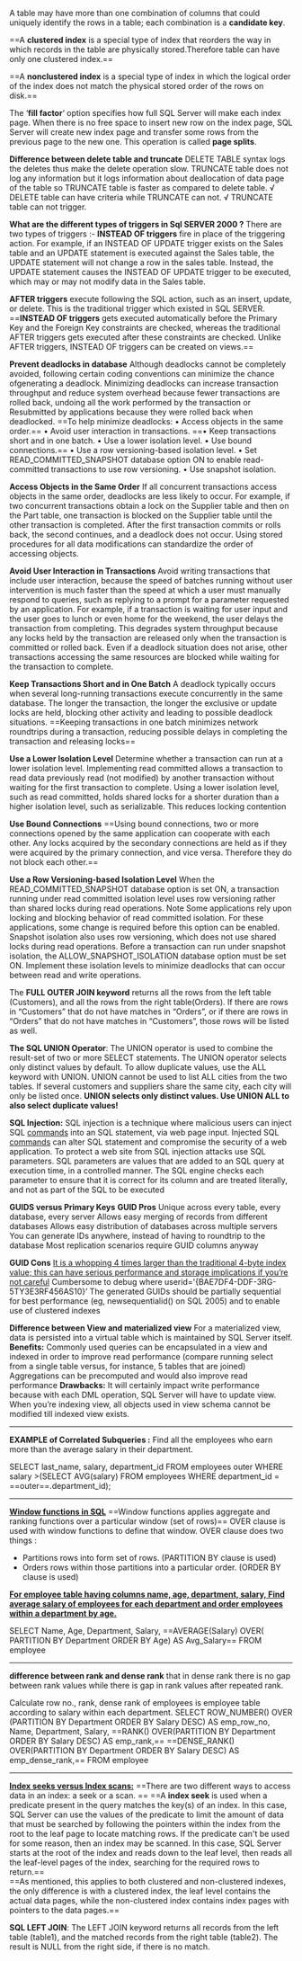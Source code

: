 A table may have more than one combination of columns that could uniquely identify the rows in a table; each combination is a **candidate key**.

==A **clustered index** is a special type of index that reorders the way in which records in the table are physically stored.Therefore table can have only one clustered index.==

==A **nonclustered index** is a special type of index in which the logical order of the index does not match the physical stored order of the rows on disk.==

The ‘**fill factor**‘ option specifies how full SQL Server will make each index page. When there is no free space to insert new row on the index page, SQL Server will create new index page and transfer some rows from the previous page to the new one. This operation is called **page splits**.

**Difference between delete table and truncate**
DELETE TABLE syntax logs the deletes thus make the delete operation slow. TRUNCATE table does not log any information but it logs information about deallocation of data page of the table so TRUNCATE table is faster as compared to delete table.
√ DELETE table can have criteria while TRUNCATE can not.
√ TRUNCATE table can not trigger.

**What are the different types of triggers in Sql SERVER 2000 ?**
There are two types of triggers :-
**INSTEAD OF triggers** fire in place of the triggering action. For example, if an INSTEAD OF UPDATE trigger exists on the Sales table and an UPDATE statement is executed against the Sales table, the UPDATE statement will not change a row in the sales table. Instead, the UPDATE statement causes the INSTEAD OF UPDATE trigger to be executed, which may or may not modify data in the Sales table.

**AFTER triggers** execute following the SQL action, such as an insert, update, or delete. This is the traditional trigger which existed in SQL SERVER. 
==**INSTEAD OF triggers** gets executed automatically before the Primary Key and the Foreign Key constraints are checked, whereas the traditional AFTER triggers gets executed after these constraints are checked. Unlike AFTER triggers, INSTEAD OF triggers can be created on views.==

**Prevent deadlocks in database**
Although deadlocks cannot be completely avoided, following certain coding conventions can minimize the chance ofgenerating a deadlock. Minimizing deadlocks can increase transaction throughput and reduce system overhead because
fewer transactions are rolled back, undoing all the work performed by the transaction or Resubmitted by applications because they were rolled back when deadlocked.
==To help minimize deadlocks:
• Access objects in the same order.==
• Avoid user interaction in transactions.
==• Keep transactions short and in one batch.
• Use a lower isolation level.
• Use bound connections.==
• Use a row versioning-based isolation level.
• Set READ_COMMITTED_SNAPSHOT database option ON to enable read-committed transactions to use row versioning.
• Use snapshot isolation.

**Access Objects in the Same Order**
If all concurrent transactions access objects in the same order, deadlocks are less likely to occur. For example, if two concurrent transactions obtain a lock on the Supplier table and then on the Part table, one transaction is blocked on the Supplier table until the other transaction is completed. After the first transaction commits or rolls back, the second continues, and a deadlock does not occur. Using stored procedures for all data modifications can standardize the order of accessing objects.

**Avoid User Interaction in Transactions**
Avoid writing transactions that include user interaction, because the speed of batches running without user intervention is much faster than the speed at which a user must manually respond to queries, such as replying to a prompt for a parameter requested by an application. For example, if a transaction is waiting for user input and the user goes to lunch or even home for the weekend, the user delays the transaction from completing. This degrades system throughput because any locks held by the transaction are released only when the transaction is committed or rolled back. Even if a deadlock situation does not arise, other transactions accessing the same resources are blocked while waiting for the transaction to complete.

**Keep Transactions Short and in One Batch**
A deadlock typically occurs when several long-running transactions execute concurrently in the same database. The longer the transaction, the longer the exclusive or update locks are held, blocking other activity and leading to possible deadlock situations. ==Keeping transactions in one batch minimizes network roundtrips during a transaction, reducing possible delays in completing the transaction and releasing locks==

**Use a Lower Isolation Level**
Determine whether a transaction can run at a lower isolation level. Implementing read committed allows a transaction to read data previously read (not modified) by another transaction without waiting for the first transaction to complete. Using a lower isolation level, such as read committed, holds shared locks for a shorter duration than a higher isolation level, such as serializable. This reduces locking contention

**Use Bound Connections**
==Using bound connections, two or more connections opened by the same application can cooperate with each other. Any locks acquired by the secondary connections are held as if they were acquired by the primary connection, and vice versa. Therefore they do not block each other.==

**Use a Row Versioning-based Isolation Level**
When the READ_COMMITTED_SNAPSHOT database option is set ON, a transaction running under read committed isolation
level uses row versioning rather than shared locks during read operations. Note Some applications rely upon locking and blocking behavior of read committed isolation. For these applications, some change is required before this option can be enabled. Snapshot isolation also uses row versioning, which does not use shared locks during read operations. Before a transaction can run under snapshot isolation, the ALLOW_SNAPSHOT_ISOLATION database option must be set ON. Implement these isolation levels to minimize deadlocks that can occur between read and write operations.

The **FULL OUTER JOIN keyword** returns all the rows from the left table (Customers), and all the rows from the right table(Orders). If there are rows in “Customers” that do not have matches in “Orders”, or if there are rows in “Orders” that do not have matches in “Customers”, those rows will be listed as well.

**The SQL UNION Operator**: The UNION operator is used to combine the result-set of two or more SELECT statements. The UNION operator selects only distinct values by default. To allow duplicate values, use the ALL keyword with UNION.
UNION cannot be used to list ALL cities from the two tables. If several customers and suppliers share the same city, each city will only be listed once. **UNION selects only distinct values. Use UNION ALL to also select duplicate values!**

**SQL Injection:**
SQL injection is a technique where malicious users can inject SQL [commands](http://ajitgoel.net/encyclopedia/commands/) into an SQL statement, via web page input.
Injected SQL [commands](http://ajitgoel.net/encyclopedia/commands/) can alter SQL statement and compromise the security of a web application.
To protect a web site from SQL injection attacks use SQL parameters. SQL parameters are values that are added to an SQL query at execution time, in a controlled manner. The SQL engine checks each parameter to ensure that it is correct for its column and are treated literally, and not as part of the SQL to be executed

**GUIDS versus Primary Keys**
**GUID Pros**
Unique across every table, every database, every server
Allows easy merging of records from different databases
Allows easy distribution of databases across multiple servers
You can generate IDs anywhere, instead of having to roundtrip to the database
Most replication scenarios require GUID columns anyway

**GUID Cons**
<u>It is a whopping 4 times larger than the traditional 4-byte index value; this can have serious performance and storage implications if you’re not careful</u>
Cumbersome to debug where userid='{BAE7DF4-DDF-3RG-5TY3E3RF456AS10}’
The generated GUIDs should be partially sequential for best performance (eg, newsequentialid() on SQL 2005) and to
enable use of clustered indexes

**Difference between View and materialized view**
For a materialized view, data is persisted into a virtual table which is maintained by SQL Server itself.
**Benefits:**
Commonly used queries can be encapsulated in a view and indexed in order to improve read performance (compare running select from a single table versus, for instance, 5 tables that are joined)
Aggregations can be precomputed and would also improve read performance
**Drawbacks:**
It will certainly impact write performance because with each DML operation, SQL Server will have to update view.
When you’re indexing view, all objects used in view schema cannot be modified till indexed view exists.

-------------------

**EXAMPLE of Correlated Subqueries :** Find all the employees who earn more than the average salary in their department.

SELECT last_name, salary, department_id FROM employees outer
 WHERE salary >(SELECT AVG(salary) FROM employees WHERE department_id = ==outer==.department_id);

---------------------

**<u>Window functions in SQL</u>** ==Window functions applies aggregate and ranking functions over a particular window (set of rows)== OVER clause is used with window functions to define that window. OVER clause does two things :

- Partitions rows into form set of rows. (PARTITION BY clause is used)
- Orders rows within those partitions into a particular order. (ORDER BY clause is used)

<u>**For employee table having columns name, age, department, salary, Find average salary of employees for each department and order employees within a department by age.**</u>

SELECT Name, Age, Department, Salary, ==AVERAGE(Salary) OVER( PARTITION BY Department ORDER BY Age) AS Avg_Salary==
 FROM employee

---------------------

**difference between rank and dense rank** that in dense rank there is no gap between rank values while there is gap in rank values after repeated rank.

Calculate row no., rank, dense rank of employees is employee table according to salary within each department.
SELECT ROW_NUMBER() OVER (PARTITION BY Department ORDER BY Salary DESC) AS emp_row_no, Name,  Department, Salary,
==RANK() OVER(PARTITION BY Department ORDER BY Salary DESC) AS emp_rank,==
==DENSE_RANK() OVER(PARTITION BY Department ORDER BY Salary DESC) AS emp_dense_rank,==
FROM employee 

----------------------

**<u>Index seeks versus Index scans:</u>**
==There are two different ways to access data in an index: a seek or a scan. ==
==A **index seek** is used when a predicate present in the query matches the key(s) of an index. In this case, SQL Server can use the values of the predicate to limit the amount of data that must be searched by following the pointers within the index from the root to the leaf page to locate matching rows. If the predicate can't be used for some reason, then an index may be scanned. In this case, SQL Server starts at the root of the index and reads down to the leaf level, then reads all the leaf-level pages of the index, searching for the required rows to return.==  
==As mentioned, this applies to both clustered and non-clustered indexes, the only difference is with a clustered index, the leaf level contains the actual data pages, while the non-clustered index contains index pages with pointers to the data pages.==

**SQL LEFT JOIN**: The LEFT JOIN keyword returns all records from the left table (table1), and the matched records from the right table (table2). The result is NULL from the right side, if there is no match.